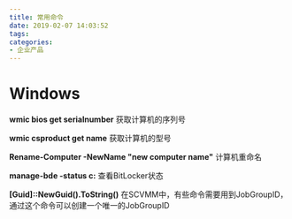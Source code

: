 ```yaml
---
title: 常用命令
date: 2019-02-07 14:03:52
tags:
categories:
- 企业产品
---
```

# Windows

**wmic bios get serialnumber**	获取计算机的序列号

<!-- more -->

**wmic csproduct get name**		获取计算机的型号

**Rename-Computer -NewName "new computer name"**	计算机重命名

**manage-bde  -status c:**		查看BitLocker状态

**[Guid]::NewGuid().ToString()**	在SCVMM中，有些命令需要用到JobGroupID，通过这个命令可以创建一个唯一的JobGroupID

